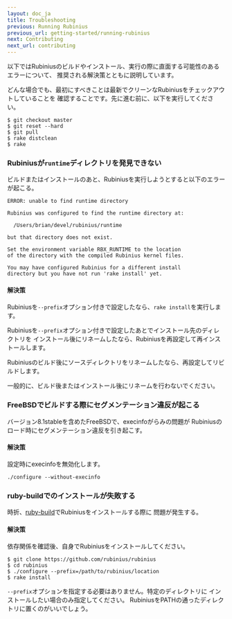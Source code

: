 ```yaml
---
layout: doc_ja
title: Troubleshooting
previous: Running Rubinius
previous_url: getting-started/running-rubinius
next: Contributing
next_url: contributing
---
```


以下ではRubiniusのビルドやインストール、実行の際に直面する可能性のあるエラーについて、
推奨される解決策とともに説明しています。

どんな場合でも、最初にすべきことは最新でクリーンなRubiniusをチェックアウトしていることを
確認することです。先に進む前に、以下を実行してください。


    $ git checkout master
    $ git reset --hard
    $ git pull
    $ rake distclean
    $ rake

### Rubiniusが`runtime`ディレクトリを発見できない

  ビルドまたはインストールのあと、Rubiniusを実行しようとすると以下のエラーが起こる。

    ERROR: unable to find runtime directory

    Rubinius was configured to find the runtime directory at:

      /Users/brian/devel/rubinius/runtime

    but that directory does not exist.

    Set the environment variable RBX_RUNTIME to the location
    of the directory with the compiled Rubinius kernel files.

    You may have configured Rubinius for a different install
    directory but you have not run 'rake install' yet.

#### 解決策

  Rubiniusを`--prefix`オプション付きで設定したなら、`rake install`を実行します。

  Rubiniusを`--prefix`オプション付きで設定したあとでインストール先のディレクトリを
  インストール後にリネームしたなら、Rubiniusを再設定して再インストールします。

  Rubiniusのビルド後にソースディレクトリをリネームしたなら、再設定してリビルドします。

  一般的に、ビルド後またはインストール後にリネームを行わないでください。


### FreeBSDでビルドする際にセグメンテーション違反が起こる

  バージョン8.1stableを含めたFreeBSDで、execinfoがらみの問題が
  Rubiniusのロード時にセグメンテーション違反を引き起こす。

#### 解決策

  設定時にexecinfoを無効化します。

    ./configure --without-execinfo
    
### ruby-buildでのインストールが失敗する

  時折、[ruby-build](https://github.com/sstephenson/ruby-build)でRubiniusをインストールする際に
  問題が発生する。
  
#### 解決策

  依存関係を確認後、自身でRubiniusをインストールしてください。
  
    $ git clone https://github.com/rubinius/rubinius
    $ cd rubinius
    $ ./configure --prefix=/path/to/rubinius/location
    $ rake install
    
  `--prefix`オプションを指定する必要はありません。特定のディレクトリに
  インストールしたい場合のみ指定してください。
  RubiniusをPATHの通ったディレクトリに置くのがいいでしょう。
